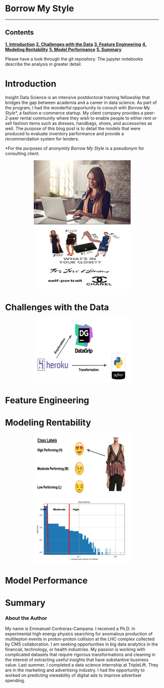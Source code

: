 # Borrow My Style

---
## Contents

[**1. Introduction**](#introduction)
[**2. Challenges with the Data**](#data)
[**3. Feature Engineering**](#feature_engineering)
[**4. Modeling Rentability**](#modeling_rentability)
[**5. Model Performance**](#model_performance)
[**5. Summary**](#summary)

Please have a look through the git repository. The jupyter notebooks describe the analysis in greater detail.

# <a name="introduction">Introduction</a>
Insight Data Science is an intensive postdoctoral training fellowship that bridges the gap between academia and a career in data science. As part of the program, I had the wonderful opportunity to consult with _Borrow My Style_*, a fashion e-commerce startup. My client company provides a peer-2-peer rental community where they wish to enable people to either rent or sell fashion items such as dresses, handbags, shoes, and accessories as well. The purpose of this blog post is to detail the models that were produced to evaluate inventory performance and provide a recommendation system for lenders.

*For the purposes of anonymity _Borrow My Style_ is a pseudonym for consulting client.

<div style="text-align:center"><img src ="images/computer.jpg" width="317" height="210" /></div>

<div style="text-align:center"><img src ="images/online closet.jpg" width="317" height="210" /></div>

# <a name="data">Challenges with the Data</a>

<div style="text-align:center"><img src ="images/data preperation.jpg" width="317" height="210" /></div>

# <a name="feature_engineering">Feature Engineering</a>

# <a name="modeling_rentability">Modeling Rentability</a>

<div style="text-align:center"><img src ="images/rentability classification.jpg" width="317" height="210" /></div>

<div style="text-align:center"><img src ="images/rentability.jpg" width="317" height="210" /></div>

# <a name="model_performance">Model Performance</a>

# <a name="summary">Summary</a>


### <a name="about_me">About the Author</a>

My name is Emmanuel Contreras-Campana. I received a Ph.D. in experimental high energy physics searching for anomalous production of multilepton events in proton-proton collision at the LHC complex collected by CMS collaboration. I am seeking opportunities in big data analytics in the financial, technology, or health industries. My passion is working with complicated datasets that require rigorous transformations and cleaning in the interest of extracting useful insights that have substantive business value. Last summer, I completed a data science internship at TripleLift. They are in the marketing and advertising industry. I had the opportunity to worked on predicting viewability of digital ads to improve advertiser spending.

